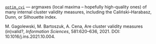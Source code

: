 [`optim_cvi`](https://github.com/gagolews/optim_cvi) —  argmaxes
(local maxima – hopefully high-quality ones) of many internal cluster validity measures, including the Caliński–Harabasz, Dunn, or Silhouette index.

M. Gagolewski, M. Bartoszuk, A. Cena, Are cluster validity measures (in)valid?,
*Information Sciences*, 581:620–636, 2021. DOI: 10.1016/j.ins.2021.10.004.

